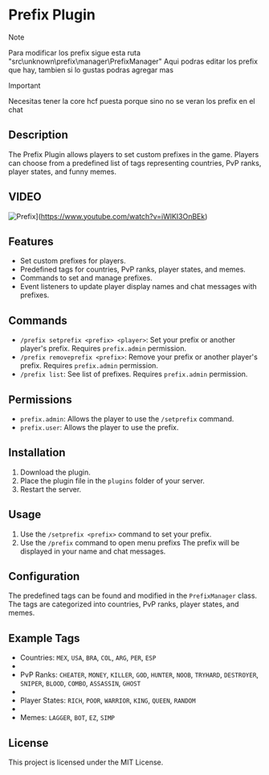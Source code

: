 # Prefix Plugin

> [!NOTE]
> Para modificar los prefix sigue esta ruta "src\unknown\prefix\manager\PrefixManager"
> Aqui podras editar los prefix que hay, tambien si lo gustas podras agregar mas

> [!IMPORTANT]
> Necesitas tener la core hcf puesta porque sino no se veran los prefix en el chat

## Description
The Prefix Plugin allows players to set custom prefixes in the game. Players can choose from a predefined list of tags representing countries, PvP ranks, player states, and funny memes.

## VIDEO
![Prefix](https://img.youtube.com/vi/iWlKI3OnBEk/maxresdefault.jpg)](https://www.youtube.com/watch?v=iWlKI3OnBEk)

## Features
- Set custom prefixes for players.
- Predefined tags for countries, PvP ranks, player states, and memes.
- Commands to set and manage prefixes.
- Event listeners to update player display names and chat messages with prefixes.

## Commands
- `/prefix setprefix <prefix> <player>`: Set your prefix or another player's prefix. Requires `prefix.admin` permission.
- `/prefix removeprefix <prefix>`: Remove your prefix or another player's prefix. Requires `prefix.admin` permission.
- `/prefix list`: See list of prefixes. Requires `prefix.admin` permission.

## Permissions
- `prefix.admin`: Allows the player to use the `/setprefix` command.
- `prefix.user`: Allows the player to use the prefix.

## Installation
1. Download the plugin.
2. Place the plugin file in the `plugins` folder of your server.
3. Restart the server.

## Usage
1. Use the `/setprefix <prefix>` command to set your prefix.
2. Use the `/prefix` command to open menu prefixs
   The prefix will be displayed in your name and chat messages.

## Configuration
The predefined tags can be found and modified in the `PrefixManager` class. The tags are categorized into countries, PvP ranks, player states, and memes.

## Example Tags
- Countries: `MEX`, `USA`, `BRA`, `COL`, `ARG`, `PER`, `ESP`
-
- PvP Ranks: `CHEATER`, `MONEY`, `KILLER`, `GOD`, `HUNTER`, `NOOB`, `TRYHARD`, `DESTROYER`, `SNIPER`, `BLOOD`, `COMBO`, `ASSASSIN`, `GHOST`
-
- Player States: `RICH`, `POOR`, `WARRIOR`, `KING`, `QUEEN`, `RANDOM`
-
- Memes: `LAGGER`, `BOT`, `EZ`, `SIMP`

## License
This project is licensed under the MIT License.
